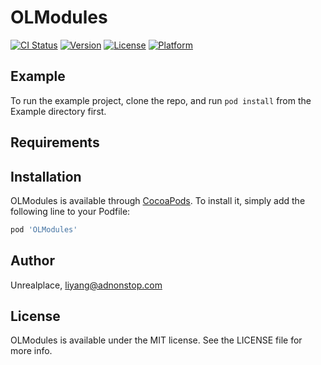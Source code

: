 # OLModules

[![CI Status](https://img.shields.io/travis/Unrealplace/OLModules.svg?style=flat)](https://travis-ci.org/Unrealplace/OLModules)
[![Version](https://img.shields.io/cocoapods/v/OLModules.svg?style=flat)](https://cocoapods.org/pods/OLModules)
[![License](https://img.shields.io/cocoapods/l/OLModules.svg?style=flat)](https://cocoapods.org/pods/OLModules)
[![Platform](https://img.shields.io/cocoapods/p/OLModules.svg?style=flat)](https://cocoapods.org/pods/OLModules)

## Example

To run the example project, clone the repo, and run `pod install` from the Example directory first.

## Requirements

## Installation

OLModules is available through [CocoaPods](https://cocoapods.org). To install
it, simply add the following line to your Podfile:

```ruby
pod 'OLModules'
```

## Author

Unrealplace, liyang@adnonstop.com

## License

OLModules is available under the MIT license. See the LICENSE file for more info.
